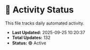 # 🤖 Activity Status

This file tracks daily automated activity.

- **Last Updated:** 2025-09-25 10:20:37
- **Total Updates:** 132
- **Status:** 🟢 Active
